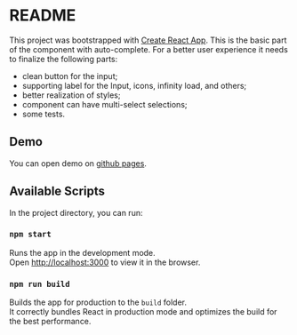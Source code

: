# README

This project was bootstrapped with [Create React App](https://github.com/facebook/create-react-app).
This is the basic part of the component with auto-complete. For a better user experience it needs to finalize the following parts:

- clean button for the input;
- supporting label for the Input, icons, infinity load, and others;
- better realization of styles;
- component can have multi-select selections;
- some tests.

## Demo

You can open demo on [github pages](https://alexgerasimov73.github.io/autocomplete-test-task/).

## Available Scripts

In the project directory, you can run:

### `npm start`

Runs the app in the development mode.\
Open [http://localhost:3000](http://localhost:3000) to view it in the browser.

### `npm run build`

Builds the app for production to the `build` folder.\
It correctly bundles React in production mode and optimizes the build for the best performance.
